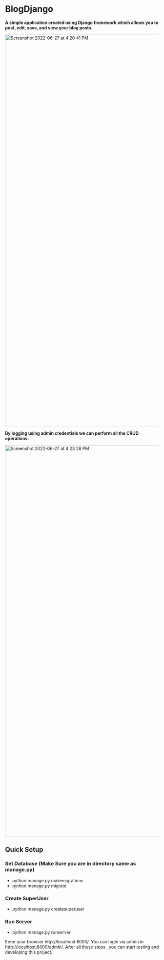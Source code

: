 # BlogDjango

**A simple application created using Django framework which allows you to post, edit, save, and view your blog posts.**

<img width="1280" alt="Screenshot 2022-06-27 at 4 20 41 PM" src="https://user-images.githubusercontent.com/107430204/175925135-04fa6651-11f4-4131-b0c9-e2592050f9e5.png">

**By logging using admin credentials we can perform all the CRUD operations.**

<img width="1280" alt="Screenshot 2022-06-27 at 4 23 28 PM" src="https://user-images.githubusercontent.com/107430204/175931516-51b67baa-6170-4919-bad2-026a9c7016c1.png">

## Quick Setup

### Set Database (Make Sure you are in directory same as manage.py)

* python manage.py makemigrations
* python manage.py migrate


### Create SuperUser

* python manage.py createsuperuser

### Run Server

* python manage.py runserver


Enter your browser http://localhost:8000/. You can login via admin in http://localhost:8000/admin/.
After all these steps , you can start testing and developing this project.
